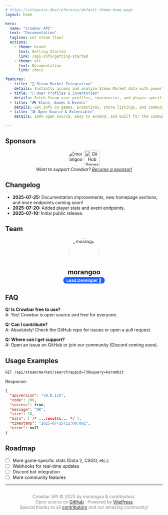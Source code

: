```yaml
---
# https://vitepress.dev/reference/default-theme-home-page
layout: home

hero:
  name: "Crowbar API"
  text: "Documentation"
  tagline: Let steam flow!
  actions:
    - theme: brand
      text: Getting Started
      link: /api-info/getting-started
    - theme: alt
      text: Documentation
      link: /docs

features:
  - title: "🛒 Steam Market Integration"
    details: Instantly access and analyze Steam Market data with powerful endpoints.
  - title: "👤 User Profiles & Inventories"
    details: Fetch Steam user profiles, inventories, and player-specific stats.
  - title: "🎮 Store, Games & Events"
    details: Get info on games, promotions, store listings, and community events.
  - title: "🛠️ Open Source & Extensible"
    details: 100% open source, easy to extend, and built for the community.

---
```


## Sponsors

<div align="center">
  <a href="https://github.com/morangoo"><img src="https://avatars.githubusercontent.com/u/10601055?v=4" width="48" style="border-radius:50%" alt="morangoo"/></a>
  <a href="https://github.com/sponsors"><img src="https://github.githubassets.com/images/modules/site/sponsors/sponsors-mona.svg" width="48" alt="GitHub Sponsors"/></a>
  <br>
  <em>Want to support Crowbar? <a href="https://github.com/morangoo/crowbar">Become a sponsor!</a></em>
</div>

## Changelog

- <b>2025-07-25:</b> Documentation improvements, new homepage sections, and more endpoints coming soon!
- <b>2025-07-20:</b> Added player stats and event endpoints.
- <b>2025-07-10:</b> Initial public release.

## Team

<div align="center">
  <a href="https://github.com/morangoo"><img src="https://avatars.githubusercontent.com/u/171176624?v=4" width="96" style="border-radius:50%" alt="morangoo"/></a>
  <br>
  <span style="font-size:1.5em; font-weight:bold;">morangoo</span> <br>
  <span style="display:inline-block; background:#1c60ff; color:#fff; border-radius:8px; padding:2px 10px; font-size:0.95em; font-weight:600; margin:4px 0 2px 0; vertical-align:middle;">Lead Developer 🧃</span>
</div>

## FAQ

**Q: Is Crowbar free to use?**  
A: Yes! Crowbar is open source and free for everyone.

**Q: Can I contribute?**  
A: Absolutely! Check the GitHub repo for issues or open a pull request.

**Q: Where can I get support?**  
A: Open an issue on GitHub or join our community (Discord coming soon).

## Usage Examples

```http
GET /api/steam/market/search?appid=730&query=karambit
```
Response:
```json
{
  "apiversion": "v0.0.1cb",
  "code": 200,
  "success": true,
  "message": "OK",
  "size": 10,
  "data": [ /* ...results... */ ],
  "timestamp": "2025-07-25T12:00:00Z",
  "error": null
}
```

## Roadmap

- [ ] More game-specific stats (Dota 2, CSGO, etc.)
- [ ] Webhooks for real-time updates
- [ ] Discord bot integration
- [ ] More community features

---

<div align="center" style="margin-top:2em; color: #888;">
  Crowbar API © 2025 by morangoo & contributors.<br>
  Open source on <a href="https://github.com/morangoo/crowbar">GitHub</a> &middot; Powered by <a href="https://vitepress.dev/">VitePress</a><br>
  Special thanks to all <a href="https://github.com/morangoo/crowbar/graphs/contributors">contributors</a> and our amazing community!
</div>

